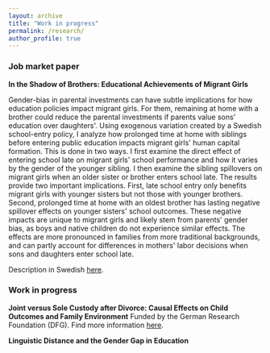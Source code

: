 ```yaml
---
layout: archive
title: "Work in progress"
permalink: /research/
author_profile: true
---
```


### Job market paper

**In the Shadow of Brothers: Educational Achievements of Migrant Girls**

Gender-bias in parental investments can have subtle implications for how education policies impact migrant girls. For them, remaining at home with a brother could reduce the parental investments if parents value sons' education over daughters'. Using exogenous variation created by a Swedish school-entry policy, I analyze how prolonged time at home with siblings before entering public education impacts migrant girls' human capital formation. This is done in two ways. I first examine the direct effect of entering school late on migrant girls' school performance and how it varies by the gender of the younger sibling. I then examine the sibling spillovers on migrant girls when an older sister or brother enters school late. The results provide two important implications. First, late school entry only benefits migrant girls with younger sisters but not those with younger brothers. Second, prolonged time at home with an oldest brother has lasting negative spillover effects on younger sisters' school outcomes. These negative impacts are unique to migrant girls and likely stem from parents' gender bias, as boys and native children do not experience similar effects. The effects are more pronounced in families from more traditional backgrounds, and can partly account for differences in mothers' labor decisions when sons and daughters enter school late. 

Description in Swedish [here](https://www.ifau.se/Forskning/Pa-gang/Utbildningspolitik/hur-paverkas-barn-med-invandrarbakgrund-av-att-borja-skolan-tidigare/).

### Work in progress

**Joint versus Sole Custody after Divorce: Causal Effects on Child Outcomes and Family Environment**
Funded by the German Research Foundation (DFG). Find more information [here](https://www.ifo.de/en/project/2021-07-01/joint-versus-sole-custody-after-divorce-causal-effects-child-outcomes-and-family). 

**Linguistic Distance and the Gender Gap in Education**
